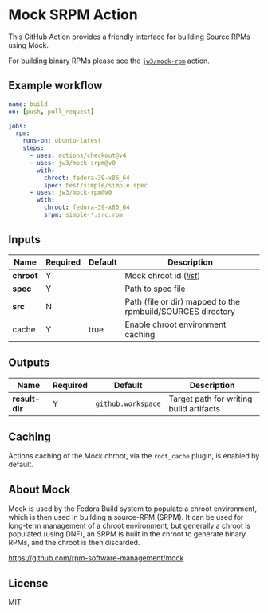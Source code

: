 Mock SRPM Action
===

This GitHub Action provides a friendly interface for building Source RPMs using Mock.

For building binary RPMs please see the [`jw3/mock-rpm`](https://github.com/jw3/mock-rpm) action.

## Example workflow

```yaml
name: build
on: [push, pull_request]

jobs:
  rpm:
    runs-on: ubuntu-latest
    steps:
      - uses: actions/checkout@v4
      - uses: jw3/mock-srpm@v0
        with:
          chroot: fedora-39-x86_64
          spec: test/simple/simple.spec
      - uses: jw3/mock-rpm@v0
        with:
          chroot: fedora-39-x86_64
          srpm: simple-*.src.rpm
```

## Inputs

| Name       | Required | Default | Description                                                                                                     |
|------------|----------|---------|-----------------------------------------------------------------------------------------------------------------|
| **chroot** | Y        |         | Mock chroot id ([_list_](https://github.com/rpm-software-management/mock/tree/main/mock-core-configs/etc/mock)) |
| **spec**   | Y        |         | Path to spec file                                                                                               |
| **src**    | N        |         | Path (file or dir) mapped to the rpmbuild/SOURCES directory                                                     |
| cache      | Y        | true    | Enable chroot environment caching                                                                               |


## Outputs

| Name           | Required | Default            | Description                             |
|----------------|----------|--------------------|-----------------------------------------|
| **result-dir** | Y        | `github.workspace` | Target path for writing build artifacts |

## Caching

Actions caching of the Mock chroot, via the `root_cache` plugin, is enabled by default.

## About Mock

Mock is used by the Fedora Build system to populate a chroot environment, which is then used in building a source-RPM (SRPM). It can be used for long-term management of a chroot environment, but generally a chroot is populated (using DNF), an SRPM is built in the chroot to generate binary RPMs, and the chroot is then discarded.

https://github.com/rpm-software-management/mock

## License

MIT
